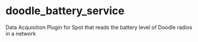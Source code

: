 # doodle_battery_service
Data Acquisition Plugin for Spot that reads the battery level of Doodle radios in a network
